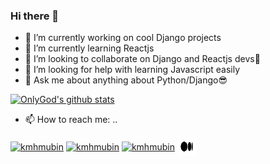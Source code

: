 ### Hi there 👋


 * 🔭 I’m currently working on cool Django projects
 * 🌱 I’m currently learning Reactjs 
 * 👯 I’m looking to collaborate on Django and Reactjs devs🎉
 * 🤔 I’m looking for help with learning Javascript easily
 * 💬 Ask me about anything about Python/Django😎


[![OnlyGod's github stats](https://github-readme-stats.vercel.app/api?username=OnlynfK)](https://github.com/anuraghazra/github-readme-stats)

[1.1]: http://i.imgur.com/tXSoThF.png (twitter icon with padding)

* 📫 How to reach me: ..

<a href="https://twitter.com/onlyg.codes" target="blank"><img align="center" src="https://github.com/kmhmubin/kmhmubin/blob/master/assets/twitter.svg" alt="kmhmubin" height="30" width="30" /></a>
<a href="https://www.linkedin.com/in/onlygod-o-b64084166/" target="blank"><img align="center" src="https://github.com/kmhmubin/kmhmubin/blob/master/assets/linkedin.svg" alt="kmhmubin" height="30" width="30" /></a>
<a href="https://www.instagram.com/onlyg.codes/" target="blank"><img align="center" src="https://github.com/kmhmubin/kmhmubin/blob/master/assets/instagram.svg" alt="kmhmubin" height="30" width="30" /></a>
<a href="https://onlygod.medium.com/" target="blank"><img align="center" src="https://github.com/Medium/medium-logos/blob/master/03_Symbol/01_Black/JPG/RGB/Medium-Symbol-Black-RGB%401x.jpg" alt="kmhmubin" height="30" width="30" /></a>

</p>
